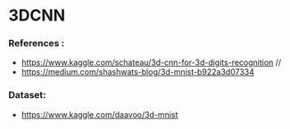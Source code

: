 # 3DCNN
### References : 
- https://www.kaggle.com/schateau/3d-cnn-for-3d-digits-recognition //
- https://medium.com/shashwats-blog/3d-mnist-b922a3d07334
### Dataset: 
- https://www.kaggle.com/daavoo/3d-mnist
